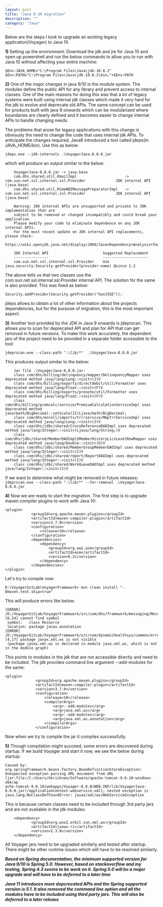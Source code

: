 ```yaml
---
layout: post
title: "Java 8-10 migration"
description: ""
category: "Java"
---
```

Below are the steps I took to upgrade an existing legacy application(Voyager) to Java 10.

**1)** Setting up the environment:
 Download the jdk and jre for Java 10 and open up powershell and run the below commands to allow you to run with Java 10 without affecting your entire machine:
 
 `$Env:JAVA_HOME="C:\Program Files\Java\jdk-10.0.2"`
 `$Env:PATH="C:\Program Files\Java\jdk-10.0.2\bin;"+$Env:PATH`
 
**2)** One of the major changes in java 9/10 is the module system. The modules define the public API for any library and prevent access to internal classes. One of the main reasons for doing this was that a lot of legacy systems were built using internal jdk classes which made it very hard for the jdk to evolve and deprecate old APIs. The same concept can be used for products built with java 9 onwards which can be modularized where boundaries are clearly defined and it becomes easier to change internal APIs to handle changing needs. 

  The problems that arose for legacy applications with this change is obviously the need to change the code that uses internal jdk APIs. To anticipate the changes required, Java8 introduced a tool called jdeps(in JAVA_HOME/bin). Use this as below:

 `jdeps.exe --jdk-internals .\VoyagerJava-8.0.0.jar`

  which will produce an output similar to the below:


		VoyagerJava-8.0.0.jar -> java.base
		com.dhs.shared.util.EmailImpl                      -> com.sun.net.ssl.internal.ssl.Provider              JDK internal API (java.base)
		com.dhs.shared.util.MimeWQIMessagePreparatorImpl   -> com.sun.net.ssl.internal.ssl.Provider              JDK internal API (java.base)

		Warning: JDK internal APIs are unsupported and private to JDK implementation that are
		subject to be removed or changed incompatibly and could break your application.
		Please modify your code to eliminate dependence on any JDK internal APIs.
		For the most recent update on JDK internal API replacements, please check:
		https://wiki.openjdk.java.net/display/JDK8/Java+Dependency+Analysis+Tool

		JDK Internal API                         Suggested Replacement
		----------------                         ---------------------
		com.sun.net.ssl.internal.ssl.Provider    Use java.security.Security.getProvider(provider-name) @since 1.3


  The above tells us that two classes use the com.sun.net.ssl.internal.ssl.Provider internal API. The solution for the same is also provided. This was fixed as below:

 `Security.addProvider(Security.getProvider("SunJSSE"));`
	
  jdeps allows to obtain a lot of other information about the projects dependencies, but for the purpose of migration, this is the most important aspect.
	
**3)** Another tool provided by the JDK in Java 9 onwards is jdeprscan. This allows you to scan for deprecated API and plan for API that can get removed in future versions. To make this work accurately, the dependent jars of the project need to be provided in a separate folder accessible to the tool:

 `jdeprscan.exe --class-path ".\lib/*"  .\VoyagerJava-8.0.0.jar `

  This produces output similar to the below:
		
		
		Jar file .\VoyagerJava-8.0.0.jar:
		class com/dhs/billing/delinquency/mapper/DelinquencyMapper uses deprecated method java/lang/Long::<init>(J)V
		class com/dhs/billing/exports/directdebit/util/Formatter uses deprecated method java/lang/Float::<init>(F)V
		class com/dhs/billing/exports/prenote/util/Formatter uses deprecated method java/lang/Float::<init>(F)V
		class com/dhs/billing/premcalc/service/PremiumCalculationServiceImpl uses deprecated method java/math/BigDecimal::setScale(II)Ljava/math/BigDecimal;
		class com/dhs/enroll/imports/trr/service/MmpTrrServiceImpl uses deprecated method java/lang/Long::<init>(J)V
		class com/dhs/jdbc/shared/CrossReferenceDAOImpl uses deprecated method java/lang/Integer::<init>(Ljava/lang/String;)V
		class com/dhs/jdbc/shared/MemberDAOImpl$MemberHistoryLicsLevelRowMapper uses deprecated method java/lang/Double::<init>(D)V
		class com/dhs/jdbc/shared/MemberGroupMemberDAOImpl uses deprecated method java/lang/Integer::<init>(I)V
		class com/dhs/jdbc/shared/report/ReportDAOImpl uses deprecated method java/lang/Integer::<init>(I)V
		class com/dhs/jdbc/shared/WorkQueueDAOImpl uses deprecated method java/lang/Integer::<init>(I)V
		
 If we want to determine what might be removed in future releases:
 `jdeprscan.exe --class-path ".\lib/*" --for-removal .\VoyagerJava-8.0.0.jar`
 
**4)** Now we are ready to start the migration. The first step is to upgrade maven compiler plugins to work with Java 10:

    <plugin>
				<groupId>org.apache.maven.plugins</groupId>
				<artifactId>maven-compiler-plugin</artifactId>
				<version>3.7.0</version>
				<configuration>
					<release>10</release>
				</configuration>
				<dependencies>
					<dependency>
						<groupId>org.ow2.asm</groupId>
						<artifactId>asm</artifactId>
						<version>6.2</version> 
					</dependency>
				</dependencies>
	</plugin>

 Let's try to compile now:
 
`D:\VoyagerGitLab\VoyagerFramework> mvn clean install "-Dmaven.test.skip=true"`

 This will produce errors like below:
 ```
 [ERROR] /D:/VoyagerGitLab/VoyagerFramework/src/com/dhs/framework/messaging/MessageHandlerRepository.java:[6,24] cannot find symbol
  symbol:   class Resource
  location: package javax.annotation
[ERROR] /D:/VoyagerGitLab/VoyagerFramework/src/com/dynamichealthsys/common/error/_1/VoyagerSoapFault.java:[4,17] package javax.xml.ws is not visible
  (package javax.xml.ws is declared in module java.xml.ws, which is not in the module graph)
  ```
  
  This points to modules in the jdk that are not accessible directly and need to be included. The jdk provides command line argument --add-modules for the same:
  
  ```
  <plugin>
				<groupId>org.apache.maven.plugins</groupId>
				<artifactId>maven-compiler-plugin</artifactId>
				<version>3.7.0</version>
				<configuration>
					<release>10</release>
					<compilerArgs>
						<arg>--add-modules</arg>
						<arg>java.xml.ws</arg>
						<arg>--add-modules</arg>
						<arg>java.xml.ws.annotation</arg>
					</compilerArgs>
				</configuration>
  ```
  
  Now when we try to compile the jar it compiles successfully.
  
**5)** Though compilation might succeed, some errors are discovered during startup. If we build Voyager and start it now, we see the below during startup:

```
Caused by: org.springframework.beans.factory.BeanDefinitionStoreException: Unexpected exception parsing XML document from URL [jar:file:/C:/Users/kkrishnan/Software/apache-tomcat-9.0.10-windows-x64/ap
ache-tomcat-9.0.10/webapps/Voyager-8.0.0/WEB-INF/lib/VoyagerJava-8.0.0.jar!/applicationContext-webservice.xml]; nested exception is java.lang.NoClassDefFoundError: javax/xml/ws/WebServiceException
```

This is because certain classes need to be included through 3rd party jars and are not available in the jdk modules:

```
	<dependency>
    		<groupId>org.wso2.orbit.sun.xml.ws</groupId>
    		<artifactId>jaxws-ri</artifactId>
    		<version>2.3.0</version>
	</dependency>
```		

All Voyager jars need to be upgraded similarly and tested after startup. There might be other runtime issues which will have to be resolved similarly.

***Based on Spring documentation, the minimum supported version for Java 9/10 is Spring 5.0. However, based on stackoverflow and my testing, Spring 4.3 seems to be work on it. Spring 5.0 will be a major upgrade and will have to be deferred to a later time***

***Java 11 introduces more depcrecated APIs and the Spring supported version is 5.1. It also removed the command line option and all the modules have to be included using third party jars. This will also be deferred to a later release***